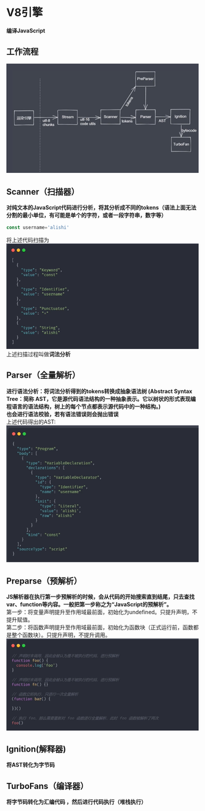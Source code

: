 
# V8引擎
**编译JavaScript**

## 工作流程
![image.png](./assets/1635175661671-71a9360a-6380-4c0d-ab91-083d2b6126f8.png)

## Scanner（扫描器）
**对纯文本的JavaScript代码进行分析，将其分析成不同的tokens（语法上面无法分割的最小单位，有可能是单个的字符，或者一段字符串，数字等）**
```javascript
const username='alishi'
```
将上述代码扫描为
![image.png](./assets/1635175977566-7783ec44-4547-4467-9c96-58d82fdc278e.png)
上述扫描过程叫做**词法分析**

## Parser（全量解析）
**进行语法分析：将词法分析得到的tokens转换成抽象语法树 (Abstract Syntax Tree：**简称 AST，它是源代码语法结构的一种抽象表示。它以树状的形式表现编程语言的语法结构，树上的每个节点都表示源代码中的一种结构**。)**<br />**也会进行语法校验，若有语法错误则会抛出错误**<br />上述代码得出的AST:
![image.png](./assets/1635176356261-560e3c54-7fa3-43cb-9016-6c0eb07949cd.png)

## Preparse（预解析）
**JS解析器在执行第一步预解析的时候，会从代码的开始搜索直到结尾，只去查找var、function等内容。一般把第一步称之为“JavaScript的预解析”。**<br />第一步：将变量声明提升至作用域最前面，初始化为undefined。只提升声明，不提升赋值。<br />第二步：将函数声明提升至作用域最前面，初始化为函数块（正式运行前，函数都是整个函数块）。只提升声明，不提升调用。
![image.png](./assets/1635176773812-5742caf9-92a5-4624-8b06-e4ba9c51e233.png)

## Ignition(解释器)
**将AST转化为字节码**

## TurboFans（编译器）
**将字节码转化为汇编代码 ，然后进行代码执行（堆栈执行）**

# 
